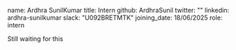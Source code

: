 
name: Ardhra SunilKumar
title: Intern
github: ArdhraSunil
twitter: ""
linkedin: ardhra-sunilkumar
slack: "U092BRETMTK"
joining_date: 18/06/2025
role: intern

Still waiting for this




